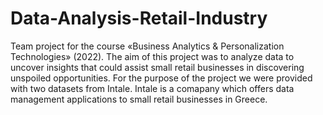 # Data-Analysis-Retail-Industry

Team project for the course «Business Analytics & Personalization Technologies» (2022). The aim of this project was to analyze data to uncover insights that could assist small retail businesses in discovering unspoiled opportunities. For the purpose of the project we were provided
with two datasets from Intale. Intale is a comapany which offers data management applications to small retail businesses in Greece. 
